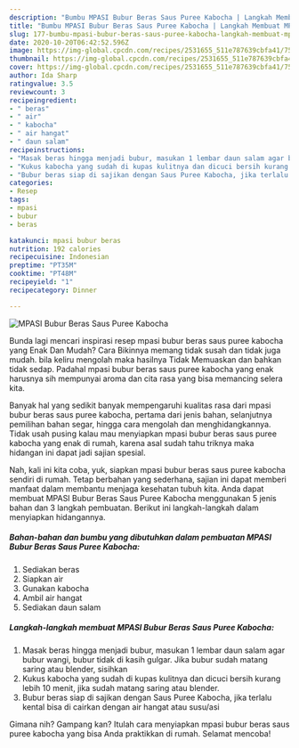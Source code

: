 ```yaml
---
description: "Bumbu MPASI Bubur Beras Saus Puree Kabocha | Langkah Membuat MPASI Bubur Beras Saus Puree Kabocha Yang Menggugah Selera"
title: "Bumbu MPASI Bubur Beras Saus Puree Kabocha | Langkah Membuat MPASI Bubur Beras Saus Puree Kabocha Yang Menggugah Selera"
slug: 177-bumbu-mpasi-bubur-beras-saus-puree-kabocha-langkah-membuat-mpasi-bubur-beras-saus-puree-kabocha-yang-menggugah-selera
date: 2020-10-20T06:42:52.596Z
image: https://img-global.cpcdn.com/recipes/2531655_511e787639cbfa41/751x532cq70/mpasi-bubur-beras-saus-puree-kabocha-foto-resep-utama.jpg
thumbnail: https://img-global.cpcdn.com/recipes/2531655_511e787639cbfa41/751x532cq70/mpasi-bubur-beras-saus-puree-kabocha-foto-resep-utama.jpg
cover: https://img-global.cpcdn.com/recipes/2531655_511e787639cbfa41/751x532cq70/mpasi-bubur-beras-saus-puree-kabocha-foto-resep-utama.jpg
author: Ida Sharp
ratingvalue: 3.5
reviewcount: 3
recipeingredient:
- " beras"
- " air"
- " kabocha"
- " air hangat"
- " daun salam"
recipeinstructions:
- "Masak beras hingga menjadi bubur, masukan 1 lembar daun salam agar bubur wangi, bubur tidak di kasih gulgar. Jika bubur sudah matang saring atau blender, sisihkan"
- "Kukus kabocha yang sudah di kupas kulitnya dan dicuci bersih kurang lebih 10 menit, jika sudah matang saring atau blender."
- "Bubur beras siap di sajikan dengan Saus Puree Kabocha, jika terlalu kental bisa di cairkan dengan air hangat atau susu/asi"
categories:
- Resep
tags:
- mpasi
- bubur
- beras

katakunci: mpasi bubur beras 
nutrition: 192 calories
recipecuisine: Indonesian
preptime: "PT35M"
cooktime: "PT48M"
recipeyield: "1"
recipecategory: Dinner

---
```



![MPASI Bubur Beras Saus Puree Kabocha](https://img-global.cpcdn.com/recipes/2531655_511e787639cbfa41/751x532cq70/mpasi-bubur-beras-saus-puree-kabocha-foto-resep-utama.jpg)

Bunda lagi mencari inspirasi resep mpasi bubur beras saus puree kabocha yang Enak Dan Mudah? Cara Bikinnya memang tidak susah dan tidak juga mudah. bila keliru mengolah maka hasilnya Tidak Memuaskan dan bahkan tidak sedap. Padahal mpasi bubur beras saus puree kabocha yang enak harusnya sih mempunyai aroma dan cita rasa yang bisa memancing selera kita.

Banyak hal yang sedikit banyak mempengaruhi kualitas rasa dari mpasi bubur beras saus puree kabocha, pertama dari jenis bahan, selanjutnya pemilihan bahan segar, hingga cara mengolah dan menghidangkannya. Tidak usah pusing kalau mau menyiapkan mpasi bubur beras saus puree kabocha yang enak di rumah, karena asal sudah tahu triknya maka hidangan ini dapat jadi sajian spesial.




Nah, kali ini kita coba, yuk, siapkan mpasi bubur beras saus puree kabocha sendiri di rumah. Tetap berbahan yang sederhana, sajian ini dapat memberi manfaat dalam membantu menjaga kesehatan tubuh kita. Anda dapat membuat MPASI Bubur Beras Saus Puree Kabocha menggunakan 5 jenis bahan dan 3 langkah pembuatan. Berikut ini langkah-langkah dalam menyiapkan hidangannya.

<!--inarticleads1-->

##### Bahan-bahan dan bumbu yang dibutuhkan dalam pembuatan MPASI Bubur Beras Saus Puree Kabocha:

1. Sediakan  beras
1. Siapkan  air
1. Gunakan  kabocha
1. Ambil  air hangat
1. Sediakan  daun salam




<!--inarticleads2-->

##### Langkah-langkah membuat MPASI Bubur Beras Saus Puree Kabocha:

1. Masak beras hingga menjadi bubur, masukan 1 lembar daun salam agar bubur wangi, bubur tidak di kasih gulgar. Jika bubur sudah matang saring atau blender, sisihkan
1. Kukus kabocha yang sudah di kupas kulitnya dan dicuci bersih kurang lebih 10 menit, jika sudah matang saring atau blender.
1. Bubur beras siap di sajikan dengan Saus Puree Kabocha, jika terlalu kental bisa di cairkan dengan air hangat atau susu/asi




Gimana nih? Gampang kan? Itulah cara menyiapkan mpasi bubur beras saus puree kabocha yang bisa Anda praktikkan di rumah. Selamat mencoba!
